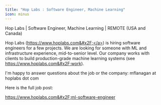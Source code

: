 ```yaml
---
title: "Hop Labs : Software Engineer, Machine Learning"
icon: minus
---
```

Hop Labs | Software Engineer, Machine Learning | REMOTE (USA and Canada)

Hop Labs (<a href="https:&#x2F;&#x2F;www.hoplabs.com&#x2F;" rel="nofollow">https:&#x2F;&#x2F;www.hoplabs.com&#x2F;</a>) is hiring software engineers for a few projects. We are looking for someone with ML and infrastructure experience, mid-to-senior level. Our company works with clients to build production-grade machine learning systems (see <a href="https:&#x2F;&#x2F;www.hoplabs.com&#x2F;work" rel="nofollow">https:&#x2F;&#x2F;www.hoplabs.com&#x2F;work</a>).

I&#x27;m happy to answer questions about the job or the company: mflanagan at hoplabs dot com

Here is the full job post:

<a href="https:&#x2F;&#x2F;www.hoplabs.com&#x2F;ml-software-engineer" rel="nofollow">https:&#x2F;&#x2F;www.hoplabs.com&#x2F;ml-software-engineer</a>
